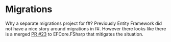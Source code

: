 # Migrations

Why a separate migrations project for f#? Previously Entity Framework did not have a nice story around migrations in f#. However there looks like there is a merged [PR #23](https://github.com/bricelam/EFCore.FSharp/pull/23) to EFCore.FSharp that mitigates the situation.

